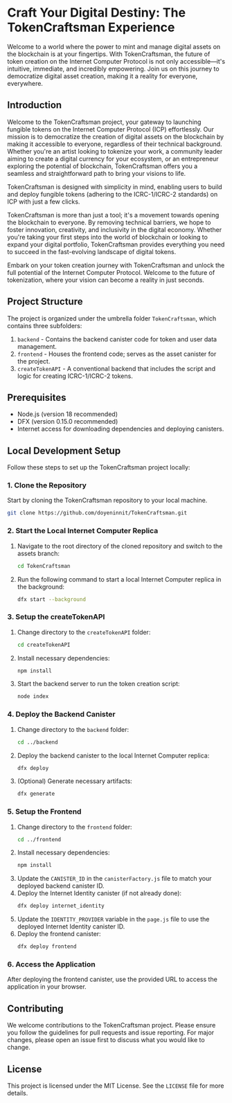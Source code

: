 
# Craft Your Digital Destiny: The TokenCraftsman Experience

Welcome to a world where the power to mint and manage digital assets on the blockchain is at your fingertips. With TokenCraftsman, the future of token creation on the Internet Computer Protocol is not only accessible—it's intuitive, immediate, and incredibly empowering. Join us on this journey to democratize digital asset creation, making it a reality for everyone, everywhere.

## Introduction

Welcome to the TokenCraftsman project, your gateway to launching fungible tokens on the Internet Computer Protocol (ICP) effortlessly. Our mission is to democratize the creation of digital assets on the blockchain by making it accessible to everyone, regardless of their technical background. Whether you're an artist looking to tokenize your work, a community leader aiming to create a digital currency for your ecosystem, or an entrepreneur exploring the potential of blockchain, TokenCraftsman offers you a seamless and straightforward path to bring your visions to life.

TokenCraftsman is designed with simplicity in mind, enabling users to build and deploy fungible tokens (adhering to the ICRC-1/ICRC-2 standards) on ICP with just a few clicks. 

TokenCraftsman is more than just a tool; it's a movement towards opening the blockchain to everyone. By removing technical barriers, we hope to foster innovation, creativity, and inclusivity in the digital economy. Whether you're taking your first steps into the world of blockchain or looking to expand your digital portfolio, TokenCraftsman provides everything you need to succeed in the fast-evolving landscape of digital tokens.

Embark on your token creation journey with TokenCraftsman and unlock the full potential of the Internet Computer Protocol. Welcome to the future of tokenization, where your vision can become a reality in just seconds.

## Project Structure

The project is organized under the umbrella folder `TokenCraftsman`, which contains three subfolders:

1. `backend` - Contains the backend canister code for token and user data management.
2. `frontend` - Houses the frontend code; serves as the asset canister for the project.
3. `createTokenAPI` - A conventional backend that includes the script and logic for creating ICRC-1/ICRC-2 tokens.

## Prerequisites

- Node.js (version 18 recommended)
- DFX (version 0.15.0 recommended)
- Internet access for downloading dependencies and deploying canisters.

## Local Development Setup

Follow these steps to set up the TokenCraftsman project locally:

### 1. Clone the Repository

Start by cloning the TokenCraftsman repository to your local machine.
 ```sh
git clone https://github.com/doyeninnit/TokenCraftsman.git
   ```
### 2. Start the Local Internet Computer Replica

1. Navigate to the root directory of the cloned repository and switch to the assets branch:
   ```sh
   cd TokenCraftsman
   ```

2. Run the following command to start a local Internet Computer replica in the background:
   ```sh
   dfx start --background
   ```

### 3. Setup the createTokenAPI

1. Change directory to the `createTokenAPI` folder:
   ```sh
   cd createTokenAPI
   ```
2. Install necessary dependencies:
   ```sh
   npm install
   ```
3. Start the backend server to run the token creation script:
   ```sh
   node index
   ```

### 4. Deploy the Backend Canister

1. Change directory to the `backend` folder:
   ```sh
   cd ../backend
   ```
2. Deploy the backend canister to the local Internet Computer replica:
   ```sh
   dfx deploy
   ```
3. (Optional) Generate necessary artifacts:
   ```sh
   dfx generate
   ```

### 5. Setup the Frontend

1. Change directory to the `frontend` folder:
   ```sh
   cd ../frontend
   ```
2. Install necessary dependencies:
   ```sh
   npm install
   ```
3. Update the `CANISTER_ID` in the `canisterFactory.js` file to match your deployed backend canister ID.
4. Deploy the Internet Identity canister (if not already done):
   ```sh
   dfx deploy internet_identity
   ```
5. Update the `IDENTITY_PROVIDER` variable in the `page.js` file to use the deployed Internet Identity canister ID.
6. Deploy the frontend canister:
   ```sh
   dfx deploy frontend
   ```

### 6. Access the Application

After deploying the frontend canister, use the provided URL to access the application in your browser.

## Contributing

We welcome contributions to the TokenCraftsman project. Please ensure you follow the guidelines for pull requests and issue reporting. For major changes, please open an issue first to discuss what you would like to change.

## License

This project is licensed under the MIT License. See the `LICENSE` file for more details.

